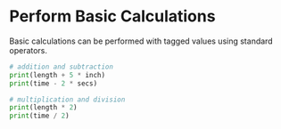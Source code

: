 # Perform Basic Calculations

Basic calculations can be performed with tagged values using standard operators.

```python
# addition and subtraction
print(length + 5 * inch)
print(time - 2 * secs)

# multiplication and division
print(length * 2)
print(time / 2)
```
